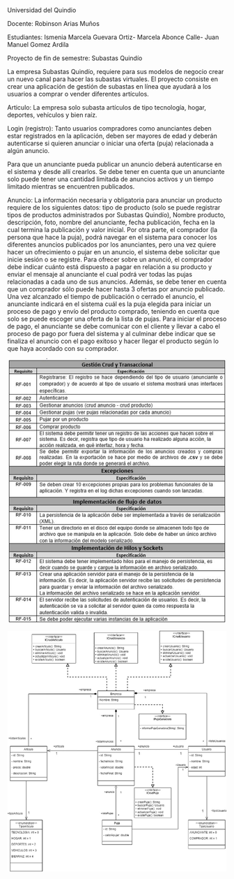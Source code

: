 Universidad del Quindio

Docente: Robinson Arias Muños

Estudiantes: Ismenia Marcela Guevara Ortiz- Marcela Abonce Calle- Juan Manuel Gomez Ardila

Proyecto de fin de semestre: Subastas Quindío

La empresa Subastas Quindío, requiere para sus modelos de negocio crear un nuevo canal para hacer las subastas virtuales. 
El proyecto consiste en crear una aplicación de gestión de subastas en línea que ayudará a los usuarios a comprar o vender diferentes artículos.

Articulo: La empresa solo subasta artículos de tipo tecnología, hogar, deportes, vehículos y bien raíz.

Login (registro): Tanto usuarios compradores como anunciantes deben estar registrados en la aplicación, 
deben ser mayores de edad y deberán autenticarse si quieren anunciar o iniciar una oferta (puja) relacionada a algún anuncio.

Para que un anunciante pueda publicar un anuncio deberá autenticarse en el sistema y desde allí crearlos. 
Se debe tener en cuenta que un anunciante solo puede tener una cantidad limitada de anuncios activos y un
tiempo limitado mientras se encuentren publicados.

Anuncio: La información necesaria y obligatoria para anunciar un producto requiere de los siguientes datos: 
tipo de producto (solo se puede registrar tipos de productos administrados por Subastas Quindío), Nombre producto, 
descripción, foto, nombre del anunciante, fecha publicación, fecha en la cual termina la publicación y valor inicial. 
Por otra parte, el comprador (la persona que hace la puja), podrá navegar en el sistema para conocer los diferentes
anuncios publicados por los anunciantes, pero una vez quiere hacer un ofrecimiento o pujar en un anuncio, el sistema
debe solicitar que inicie sesión o se registre. Para ofrecer sobre un anunció, el comprador debe indicar cuánto está
dispuesto a pagar en relación a su producto y enviar el mensaje al anunciante el cual podrá ver todas las pujas 
relacionadas a cada uno de sus anuncios. Además, se debe tener en cuenta que un comprador sólo puede hacer hasta 
3 ofertas por anuncio publicado. Una vez alcanzado el tiempo de publicación o cerrado el anuncio, el anunciante 
indicará en el sistema cuál es la puja elegida para iniciar un proceso de pago y envío del producto comprado, 
teniendo en cuenta que solo se puede escoger una oferta de la lista de pujas. Para iniciar el proceso de pago,
el anunciante se debe comunicar con el cliente y llevar a cabo el proceso de pago por fuera del sistema y al
culminar debe indicar que se finaliza el anuncio con el pago exitoso y hacer llegar el producto según lo que
haya acordado con su comprador.

![requisitos](https://github.com/IsmeniaIMGO/ProyectoFinal_2022-2/blob/main/informacion/requisitos.jpg)

![diagrama UML](https://github.com/IsmeniaIMGO/ProyectoFinal_2022-2/blob/main/modelo/UML%20Empresa%20v2.jpg)
